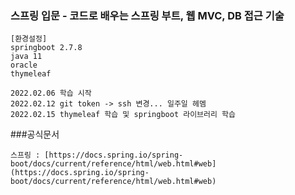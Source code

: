 ### 스프링 입문 - 코드로 배우는 스프링 부트, 웹 MVC, DB 접근 기술

``` 
[환경설정]
springboot 2.7.8
java 11
oracle
thymeleaf
```

```
2022.02.06 학습 시작
2022.02.12 git token -> ssh 변경... 일주일 헤멤
2022.02.15 thymeleaf 학습 및 springboot 라이브러리 학습
```

###공식문서


````
스프링 : [https://docs.spring.io/spring-boot/docs/current/reference/html/web.html#web](https://docs.spring.io/spring-boot/docs/current/reference/html/web.html#web) 
````